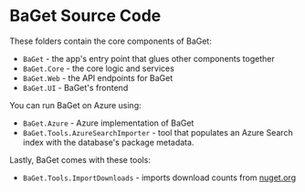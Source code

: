# BaGet Source Code

These folders contain the core components of BaGet:

* `BaGet` - the app's entry point that glues other components together
* `BaGet.Core` - the core logic and services
* `BaGet.Web` - the API endpoints for BaGet
* `BaGet.UI` - BaGet's frontend

You can run BaGet on Azure using:

* `BaGet.Azure` - Azure implementation of BaGet
* `BaGet.Tools.AzureSearchImporter` - tool that populates an Azure Search index with the database's package metadata.

Lastly, BaGet comes with these tools:

* `BaGet.Tools.ImportDownloads` - imports download counts from [nuget.org](https://www.nuget.org)